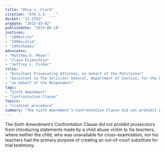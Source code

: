 ```yaml
---
title: "Ohio v. Clark"
citation: "576 U.S. ___"
docket: "13-1352"
argdate: "2015-03-02"
publishdate: "2015-06-18"
justices:
- "2006alito"
- "1986scalia"
- "1991thomas"
advocates:
- "Matthew E. Meyer"
- "Ilana Eisenstein"
- "Jeffrey L. Fisher"
roles:
- "Assistant Prosecuting Attorney, on behalf of the Petitioner"
- "Assistant to the Solicitor General, Department of Justice, for the United States, as amicus curiae, supporting the Petitioner"
- "on behalf of the Respondent"
tags:
- "Sixth Amendment"
- "Confrontation Clause"
topics:
- "criminal procedure"
summary: "The Sixth Amendment’s Confrontation Clause did not prohibit prosecutors from introducing statements made by a child abuse victim to his teachers, where neither the child, who was unavailable for cross-examination, nor his teachers had the primary purpose of creating an out-of-court substitute for trial testimony."
---
```

The Sixth Amendment’s Confrontation Clause did not prohibit prosecutors from introducing statements made by a child abuse victim to his teachers, where neither the child, who was unavailable for cross-examination, nor his teachers had the primary purpose of creating an out-of-court substitute for trial testimony.
